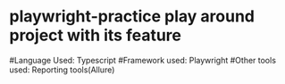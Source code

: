 # playwright-practice play around project with its feature

#Language Used: Typescript
#Framework used: Playwright
#Other tools used: Reporting tools(Allure)
